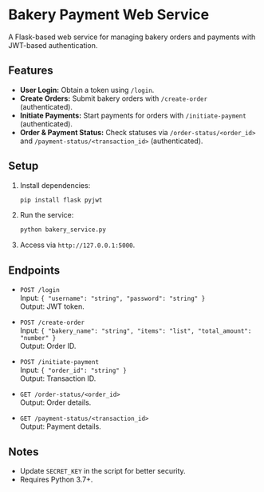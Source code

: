 

# Bakery Payment Web Service

A Flask-based web service for managing bakery orders and payments with JWT-based authentication.

## Features
- **User Login:** Obtain a token using `/login`.
- **Create Orders:** Submit bakery orders with `/create-order` (authenticated).
- **Initiate Payments:** Start payments for orders with `/initiate-payment` (authenticated).
- **Order & Payment Status:** Check statuses via `/order-status/<order_id>` and `/payment-status/<transaction_id>` (authenticated).

## Setup
1. Install dependencies:  
   ```bash
   pip install flask pyjwt
   ```
2. Run the service:  
   ```bash
   python bakery_service.py
   ```
3. Access via `http://127.0.0.1:5000`.

## Endpoints
- `POST /login`  
  Input: `{ "username": "string", "password": "string" }`  
  Output: JWT token.
  
- `POST /create-order`  
  Input: `{ "bakery_name": "string", "items": "list", "total_amount": "number" }`  
  Output: Order ID.

- `POST /initiate-payment`  
  Input: `{ "order_id": "string" }`  
  Output: Transaction ID.

- `GET /order-status/<order_id>`  
  Output: Order details.

- `GET /payment-status/<transaction_id>`  
  Output: Payment details.

## Notes
- Update `SECRET_KEY` in the script for better security.
- Requires Python 3.7+.

